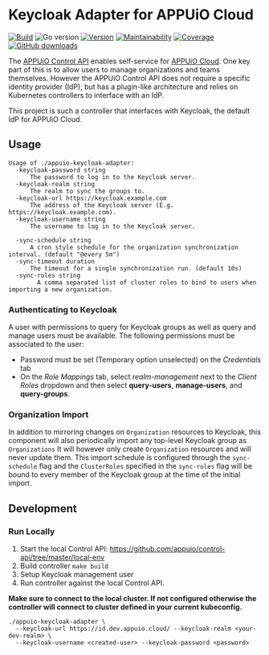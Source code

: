 # Keycloak Adapter for APPUiO Cloud

[![Build](https://img.shields.io/github/workflow/status/vshn/appuio-keycloak-adapter/Test)][build]
![Go version](https://img.shields.io/github/go-mod/go-version/vshn/appuio-keycloak-adapter)
[![Version](https://img.shields.io/github/v/release/vshn/appuio-keycloak-adapter)][releases]
[![Maintainability](https://img.shields.io/codeclimate/maintainability/vshn/appuio-keycloak-adapter)][codeclimate]
[![Coverage](https://img.shields.io/codeclimate/coverage/vshn/appuio-keycloak-adapter)][codeclimate]
[![GitHub downloads](https://img.shields.io/github/downloads/vshn/appuio-keycloak-adapter/total)][releases]

[build]: https://github.com/vshn/appuio-keycloak-adapter/actions?query=workflow%3ATest
[releases]: https://github.com/vshn/appuio-keycloak-adapter/releases
[codeclimate]: https://codeclimate.com/github/vshn/appuio-keycloak-adapter

The [APPUiO Control API](https://github.com/appuio/control-api) enables self-service for  [APPUiO Cloud](https://appuio.cloud).
One key part of this is to allow users to manage organizations and teams themselves.
However the APPUiO Control API does not require a specific identity provider (IdP), but has a plugin-like architecture and relies on Kubernetes controllers to interface with an IdP.

This project is such a controller that interfaces with Keycloak, the default IdP for APPUiO Cloud.

## Usage

```
Usage of ./appuio-keycloak-adapter:
  -keycloak-password string
      The password to log in to the Keycloak server.
  -keycloak-realm string
      The realm to sync the groups to.
  -keycloak-url https://keycloak.example.com
      The address of the Keycloak server (E.g. https://keycloak.example.com).
  -keycloak-username string
      The username to log in to the Keycloak server.

  -sync-schedule string
      A cron style schedule for the organization synchronization interval. (default "@every 5m")
  -sync-timeout duration
      The timeout for a single synchronization run. (default 10s)
  -sync-roles string
    	A comma separated list of cluster roles to bind to users when importing a new organization.
```

### Authenticating to Keycloak

A user with permissions to query for Keycloak groups as well as query and manage users must be available.
The following permissions must be associated to the user:

* Password must be set (Temporary option unselected) on the _Credentials_ tab
* On the _Role Mappings_ tab, select _realm-management_ next to the _Client Roles_ dropdown and then select **query-users**, **manage-users**, and **query-groups**.


### Organization Import

In addition to mirroring changes on `Organization` resources to Keycloak, this component will also periodically import any top-level Keycloak group as `Organizations`
It will however only create `Organization` resources and will never update them.
This import schedule is configured through the `sync-schedule` flag and the `ClusterRoles` specified in the `sync-roles` flag will be bound to every member of the Keycloak group at the time of the initial import.

## Development

### Run Locally

1. Start the local Control API: https://github.com/appuio/control-api/tree/master/local-env
1. Build controller `make build`
1. Setup Keycloak management user
1. Run controller against the local Control API.

**Make sure to connect to the local cluster.
If not configured otherwise the controller will connect to cluster defined in your current kubeconfig.**

```
./appuio-keycloak-adapter \
  --keycloak-url https://id.dev.appuio.cloud/ --keycloak-realm <your-dev-realm> \
  --keycloak-username <created-user> --keycloak-password <password>
```

